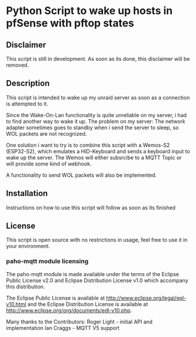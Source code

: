 # Python Script to wake up hosts in pfSense with pftop states

## Disclaimer
This script is still in development. As soon as its done, this disclaimer will be removed.

## Description
This script is intended to wake up my unraid server as soon as a connection is attempted to it. 

Since the Wake-On-Lan functionality is quite unreliable on my server, i had to find another way to wake it up. The problem on my server: The network adapter sometimes goes to standby when i send the server to sleep, so WOL packets are not recognized.

One solution i want to try is to combine this script with a Wemos-S2 (ESP32-S2), which emulates a HID-Keyboard and sends a keyboard input to wake up the server. The Wemos will either subsrcibe to a MQTT Topic or will provide some kind of webhook.

A functionality to send WOL packets will also be implemented.

## Installation

Instructions on how to use this script will follow as soon as its finished

## License

This script is open source with no restrictions in usage, feel free to use it in your environment.

### paho-mqtt module licensing

The paho-mqtt module is made available under the terms of the Eclipse Public License v2.0 and Eclipse Distribution License v1.0 which accompany this distribution.

The Eclipse Public License is available at
    http://www.eclipse.org/legal/epl-v10.html
    and the Eclipse Distribution License is available at
    http://www.eclipse.org/org/documents/edl-v10.php.

Many thanks to the Contributors:
Roger Light - initial API and implementation
Ian Craggs - MQTT V5 support